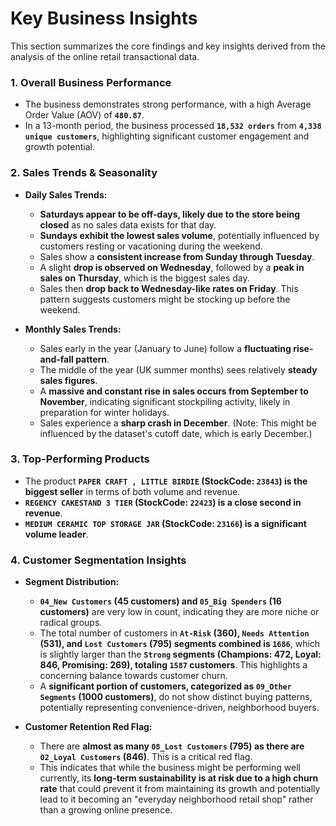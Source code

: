 # Key Business Insights

This section summarizes the core findings and key insights derived from the analysis of the online retail transactional data.

### 1. Overall Business Performance

* The business demonstrates strong performance, with a high Average Order Value (AOV) of **`480.87`**.
* In a 13-month period, the business processed **`18,532 orders`** from **`4,338 unique customers`**, highlighting significant customer engagement and growth potential.

### 2. Sales Trends & Seasonality

* **Daily Sales Trends:**
    * **Saturdays appear to be off-days, likely due to the store being closed** as no sales data exists for that day.
    * **Sundays exhibit the lowest sales volume**, potentially influenced by customers resting or vacationing during the weekend.
    * Sales show a **consistent increase from Sunday through Tuesday**.
    * A slight **drop is observed on Wednesday**, followed by a **peak in sales on Thursday**, which is the biggest sales day.
    * Sales then **drop back to Wednesday-like rates on Friday**. This pattern suggests customers might be stocking up before the weekend.

* **Monthly Sales Trends:**
    * Sales early in the year (January to June) follow a **fluctuating rise-and-fall pattern**.
    * The middle of the year (UK summer months) sees relatively **steady sales figures**.
    * A **massive and constant rise in sales occurs from September to November**, indicating significant stockpiling activity, likely in preparation for winter holidays.
    * Sales experience a **sharp crash in December**. (Note: This might be influenced by the dataset's cutoff date, which is early December.)

### 3. Top-Performing Products

* The product **`PAPER CRAFT , LITTLE BIRDIE` (StockCode: `23843`) is the biggest seller** in terms of both volume and revenue.
* **`REGENCY CAKESTAND 3 TIER` (StockCode: `22423`) is a close second in revenue**.
* **`MEDIUM CERAMIC TOP STORAGE JAR` (StockCode: `23166`) is a significant volume leader**.

### 4. Customer Segmentation Insights

* **Segment Distribution:**
    * **`04_New Customers` (45 customers) and `05_Big Spenders` (16 customers)** are very low in count, indicating they are more niche or radical groups.
    * The total number of customers in **`At-Risk` (360), `Needs Attention` (531), and `Lost Customers` (795) segments combined is `1686`**, which is slightly larger than the **`Strong` segments (Champions: 472, Loyal: 846, Promising: 269), totaling `1587` customers**. This highlights a concerning balance towards customer churn.
    * A **significant portion of customers, categorized as `09_Other Segments` (1000 customers)**, do not show distinct buying patterns, potentially representing convenience-driven, neighborhood buyers.

* **Customer Retention Red Flag:**
    * There are **almost as many `08_Lost Customers` (795) as there are `02_Loyal Customers` (846)**. This is a critical red flag.
    * This indicates that while the business might be performing well currently, its **long-term sustainability is at risk due to a high churn rate** that could prevent it from maintaining its growth and potentially lead to it becoming an "everyday neighborhood retail shop" rather than a growing online presence.